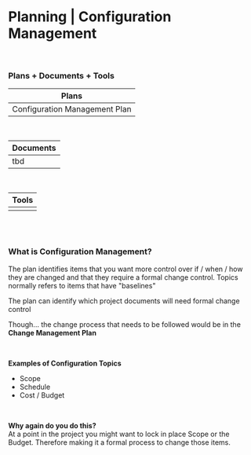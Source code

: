 # Planning | Configuration Management

<br>

### Plans + Documents + Tools

| Plans                         |
| ----------------------------- |
| Configuration Management Plan |

<br>

| Documents |
| --------- |
| tbd       |

<br>

| Tools |
| ----- |
|       |

<br><br>

### What is Configuration Management?

The plan identifies items that you want more control over if / when / how they are changed and that they require a formal change control. Topics normally refers to items that have "baselines"

The plan can identify which project documents will need formal change control

Though... the change process that needs to be followed would be in the **Change Management Plan**

<br>

**Examples of Configuration Topics**

- Scope
- Schedule
- Cost / Budget

<br>

**Why again do you do this?**  
At a point in the project you might want to lock in place Scope or the Budget. Therefore making it a formal process to change those items.
